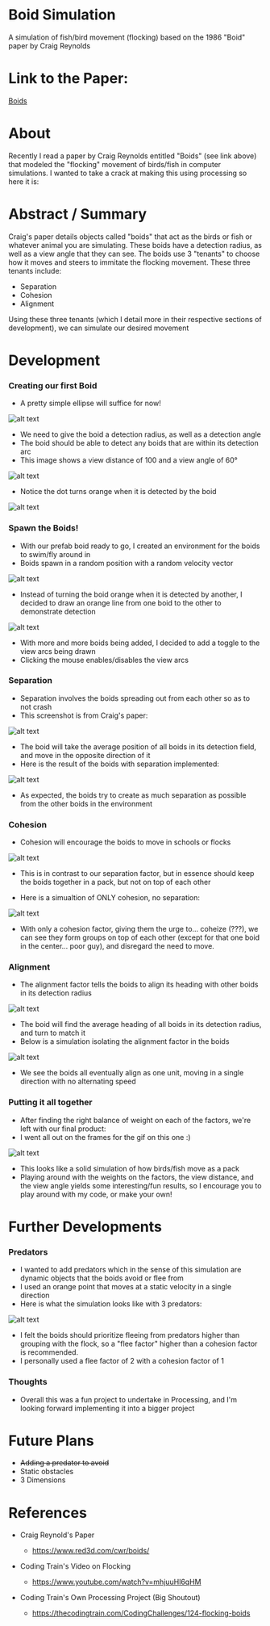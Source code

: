 # Boid Simulation
  A simulation of fish/bird movement (flocking) based on the 1986 "Boid" paper by Craig Reynolds
  
# Link to the Paper:
  [Boids](https://www.red3d.com/cwr/boids/)

# About
  Recently I read a paper by Craig Reynolds entitled "Boids" (see link above) that modeled the "flocking" movement of birds/fish in computer simulations.
  I wanted to take a crack at making this using processing so here it is:
  
# Abstract / Summary
  Craig's paper details objects called "boids" that act as the birds or fish or whatever animal you are simulating.
  These boids have a detection radius, as well as a view angle that they can see.
  The boids use 3 "tenants" to choose how it moves and steers to immitate the flocking movement.
  These three tenants include:
  - Separation
  - Cohesion
  - Alignment
  
  Using these three tenants (which I detail more in their respective sections of development), we can simulate our desired movement
  
 # Development
 
 ### Creating our first Boid
  - A pretty simple ellipse will suffice for now!
  
  ![alt text](https://i.imgur.com/lGzReKR.png "A Single Boid")
  
  - We need to give the boid a detection radius, as well as a detection angle
  - The boid should be able to detect any boids that are within its detection arc
  - This image shows a view distance of 100 and a view angle of 60°
  
  ![alt text](https://i.imgur.com/tvErxtZ.png "Boid Detection Radius")
  
  - Notice the dot turns orange when it is detected by the boid
  
  ![alt text](https://i.imgur.com/hAZ1ZSu.gif "Boid Detecting a Dot")
  
### Spawn the Boids!
  - With our prefab boid ready to go, I created an environment for the boids to swim/fly around in
  - Boids spawn in a random position with a random velocity vector
  
  ![alt text](https://i.imgur.com/ZzczdEV.gif "Boid Spawning")
  
  - Instead of turning the boid orange when it is detected by another, I decided to draw an orange line from one boid to the other to demonstrate detection
  
  ![alt text](https://i.imgur.com/95w6EOg.gif "Boid Line Detection")
  
  - With more and more boids being added, I decided to add a toggle to the view arcs being drawn
  - Clicking the mouse enables/disables the view arcs
  
### Separation
  - Separation involves the boids spreading out from each other so as to not crash
  - This screenshot is from Craig's paper:
  
  ![alt text](https://i.imgur.com/rK5uwke.png "Paper Separation")
  
  - The boid will take the average position of all boids in its detection field, and move in the opposite direction of it
  - Here is the result of the boids with separation implemented:
  
  ![alt text](https://i.imgur.com/qa1yBUN.gif "Separation")
  
  - As expected, the boids try to create as much separation as possible from the other boids in the environment
  
### Cohesion
  - Cohesion will encourage the boids to move in schools or flocks
  
  ![alt text](https://i.imgur.com/zoCTgTR.png "Cohesion Paper")
  
  - This is in contrast to our separation factor, but in essence should keep the boids together in a pack, but not on top of each other
  
  - Here is a simualtion of ONLY cohesion, no separation:
  
  ![alt text](https://i.imgur.com/dj7HdpP.gif "Cohesion")
  
  - With only a cohesion factor, giving them the urge to... coheize (???), we can see they form groups on top of each other (except for that one boid in the center... poor guy), and disregard the need to move.
  
### Alignment
  - The alignment factor tells the boids to align its heading with other boids in its detection radius
  
  ![alt text](https://i.imgur.com/8qDOa86.png "Alignment Paper")
  
  - The boid will find the average heading of all boids in its detection radius, and turn to match it
  - Below is a simulation isolating the alignment factor in the boids
  
  ![alt text](https://i.imgur.com/EVu2wtG.gif "Alignment")
  
  - We see the boids all eventually align as one unit, moving in a single direction with no alternating speed
  
### Putting it all together
  - After finding the right balance of weight on each of the factors, we're left with our final product:
  - I went all out on the frames for the gif on this one :)
  
  ![alt text](https://i.imgur.com/mY5fymO.gif "Final Product")
  
  - This looks like a solid simulation of how birds/fish move as a pack
  - Playing around with the weights on the factors, the view distance, and the view angle yields some interesting/fun results, so I encourage you to play around with my code, or make your own!
  
# Further Developments

### Predators
  - I wanted to add predators which in the sense of this simulation are dynamic objects that the boids avoid or flee from
  - I used an orange point that moves at a static velocity in a single direction
  - Here is what the simulation looks like with 3 predators:
   
  ![alt text](https://i.imgur.com/UjXbSEi.gif "Predators")
   
  - I felt the boids should prioritize fleeing from predators higher than grouping with the flock, so a "flee factor" higher than a cohesion factor is recommended.
  - I personally used a flee factor of 2 with a cohesion factor of 1
  
### Thoughts
  - Overall this was a fun project to undertake in Processing, and I'm looking forward implementing it into a bigger project
  
# Future Plans
  - ~~Adding a predator to avoid~~
  - Static obstacles
  - 3 Dimensions
  
# References
  - Craig Reynold's Paper
    - https://www.red3d.com/cwr/boids/
    
  - Coding Train's Video on Flocking
    - https://www.youtube.com/watch?v=mhjuuHl6qHM
    
  - Coding Train's Own Processing Project (Big Shoutout)
    - https://thecodingtrain.com/CodingChallenges/124-flocking-boids
  
  
